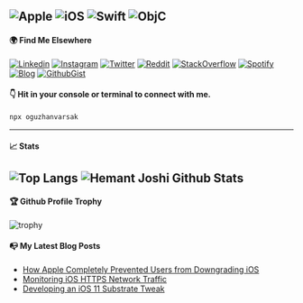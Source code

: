 ![Apple](https://img.shields.io/badge/Apple%20Developer-FFFFFF?style=flat&logo=apple&logoColor=black) ![iOS](https://img.shields.io/badge/iOS-414141?style=flat&logo=ios&logoColor=white) ![Swift](https://img.shields.io/badge/Swift-FA7343?style=flat&logo=swift&logoColor=white) ![ObjC](https://img.shields.io/badge/Objective%20C-1858BB?style=flat&logo=swift&logoColor=white)
----------
#### 🌍 Find Me Elsewhere
[![Linkedin](https://img.shields.io/badge/LinkedIn-0077B5?style=flat&logo=linkedin&logoColor=white)](https://www.linkedin.com/in/oguzhanvarsak)
[![Instagram](https://img.shields.io/badge/Instagram-E4405F?style=flat&logo=instagram&logoColor=white)](https://www.instagram.com/oguzhanvarsak) [![Twitter](https://img.shields.io/badge/Twitter-1DA1F2?style=fflat&logo=twitter&logoColor=white)](https://www.twitter.com/oguzhanvarsak)
[![Reddit](https://img.shields.io/badge/Reddit-FF4500?style=flat&logo=reddit&logoColor=white)](https://www.reddit.com/oguzhanvarsak)
[![StackOverflow](https://img.shields.io/badge/Stack_Overflow-FE7A16?style=flat&logo=stack-overflow&logoColor=white)](https://stackoverflow.com/users/13116047/edward-mordrake) [![Spotify](https://img.shields.io/badge/Spotify-329021?style=flat&logo=spotify&logoColor=white)](https://open.spotify.com/user/11127798213?si=noTuO3wxTtynRtM7D8QNcg) [![Blog](https://img.shields.io/badge/Blog-B35FD9?style=flat&logo=wordpress&logoColor=white)](https://oguzhanvarsak.github.io/oguzhanvarsak/) [![GithubGist](https://img.shields.io/badge/GitHub%20Gists-12151A?style=flat&logo=github&logoColor=white)](https://gist.github.com/oguzhanvarsak)

#### 👇 Hit in your console or terminal to connect with me.

```bash
npx oguzhanvarsak
```
------------

#### 📈 Stats
![Top Langs](https://github-readme-stats.vercel.app/api/top-langs/?username=oguzhanvarsak&theme=dark&hide=css,html,scss&langs_count=8&layout=compact)  ![Hemant Joshi Github Stats](https://github-readme-stats.vercel.app/api?username=oguzhanvarsak&show_icons=true&theme=dark&hide=prs)
------------

#### 🏆 Github Profile Trophy
![trophy](https://github-profile-trophy.vercel.app/?username=oguzhanvarsak&theme=onedark&no-bg=true&margin-w=37)

#### 📭 My Latest Blog Posts
- [How Apple Completely Prevented Users from Downgrading iOS](https://oguzhanvarsak.github.io/oguzhanvarsak/apple-prevented-downgrade/)
- [Monitoring iOS HTTPS Network Traffic](https://oguzhanvarsak.github.io/oguzhanvarsak/monitoring-ios-https/)
- [Developing an iOS 11 Substrate Tweak](https://oguzhanvarsak.github.io/oguzhanvarsak/developing-tweak/)
